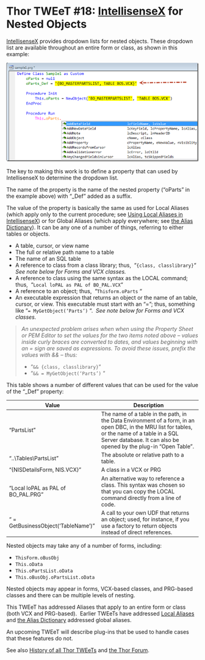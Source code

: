 ﻿Thor TWEeT #18: <a href="https://github.com/VFPX/IntelliSenseX" target="_blank">IntellisenseX</a> for Nested Objects
===

[IntellisenseX](https://github.com/VFPX/IntelliSenseX) provides dropdown lists for nested objects. These dropdown list are available throughout an entire form or class, as shown in this example:

![](Images/Tweet18a.png)

The key to making this work is to define a property that can used by IntellisenseX to determine the dropdown list. 

The name of the property is the name of the nested property (“oParts” in the example above) with “_Def” added as a suffix.

The value of the property is basically the same as used for Local Aliases (which apply only to the current procedure; see [Using Local Aliases in IntellisenseX](Tweet_17.md)) or for Global Aliases (which apply everywhere; see [the Alias Dictionary](Tweet_15.md)). It can be any one of a number of things, referring to either tables or objects.

*   A table, cursor, or view name
*   The full or relative path name to a table
*   The name of an SQL table
*   A reference to class from a class library; thus,  “`{class, classlibrary}`“  _See note below for Forms and VCX classes._
*   A reference to class using the same syntax as the LOCAL command; thus,  “`Local loPAL as PAL of BO_PAL.VCX`“
*   A reference to an object; thus,  “`Thisform.oParts` “
*   An executable expression that returns an object or the name of an table, cursor, or view. This executable must start with an “=”; thus, something like “`= MyGetObject(‘Parts’)` “.  _See note below for Forms and VCX classes._

> _An unexpected problem arises when when using the Property Sheet or PEM Editor to set the values for the two items noted above – values inside curly braces are converted to dates, and values beginning with an = sign are saved as expressions. To avoid these issues, prefix the values with && – thus:_
> 
> *   “`&& {class, classlibrary}`“
> *   “`&& = MyGetObject(‘Parts’)` “

This table shows a number of different values that can be used for the value of the “_Def” property:

Value|Description
---|---
“PartsList”|The name of a table in the path, in the Data Environment of a form, in an open DBC, in the MRU list for tables, or the name of a table in a SQL Server database. It can also be opened by the plug-in “Open Table”.
“..\Tables\PartsList”|The absolute or relative path to a table.
“{NISDetailsForm, NIS.VCX}”|A class in a VCX or PRG
“Local loPAL as PAL of BO_PAL.PRG”|An alternative way to reference a class. This syntax was chosen so that you can copy the LOCAL command directly from a line of code.
“ = GetBusinessObject(‘TableName’)”|A call to your own UDF that returns an object; used, for instance, if you use a factory to return objects instead of direct references.

Nested objects may take any of a number of forms, including:

*   `ThisForm.oBusObj`
*   `This.oData`
*   `This.oPartsList.oData`
*   `This.oBusObj.oPartsList.oData`

Nested objects may appear in forms, VCX-based classes, and PRG-based classes and there can be multiple levels of nesting.

This TWEeT has addressed Aliases that apply to an entire form or class (both VCX and PRG-based).  Earlier TWEeTs have addressed [Local Aliases](Tweet_17.md) and [the Alias Dictionary](Tweet_15.md) addressed global aliases.

An upcoming TWEeT will describe plug-ins that be used to handle cases that these features do not.

See also [History of all Thor TWEeTs](TWEeTs.md) and [the Thor Forum](https://groups.google.com/forum/?fromgroups#!forum/FoxProThor).
